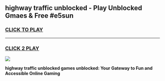 
## highway traffic unblocked - Play Unblocked Gmaes & Free #e5sun
<h3>
<a href="https://news.freeplayer.one?title=highway_traffic_unblocked&ref=24F">CLICK TO PLAY</a></h3>
<hr>

<h3>
<a href="https://news.freeplayer.one?title=highway_traffic_unblocked&ref=24F">CLICK 2 PLAY</a>
  
</h3>

<a href="https://news.freeplayer.one?title=highway_traffic_unblocked&ref=24F/"><img src="https://clearcache.store/games.png"></a>


**highway traffic unblocked games unblocked: Your Gateway to Fun and Accessible Online Gaming**
